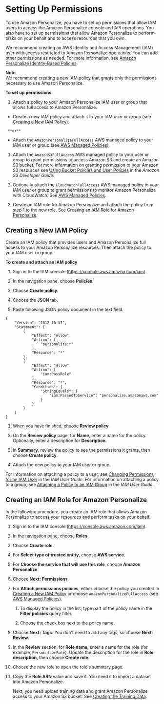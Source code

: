 # Setting Up Permissions<a name="aws-personalize-set-up-permissions"></a>

 To use Amazon Personalize, you have to set up permissions that allow IAM users to access the Amazon Personalize console and API operations\. You also have to set up permissions that allow Amazon Personalize to perform tasks on your behalf and to access resources that you own\. 

We recommend creating an AWS Identity and Access Management \(IAM\) user with access restricted to Amazon Personalize operations\. You can add other permissions as needed\. For more information, see [Amazon Personalize Identity\-Based Policies](security_iam_service-with-iam.md#security_iam_service-with-iam-id-based-policies)\. 

**Note**  
 We recommend [creating a new IAM policy](#set-up-required-permissions) that grants only the permissions necessary to use Amazon Personalize\. 

**To set up permissions**

1.  Attach a policy to your Amazon Personalize IAM user or group that allows full access to Amazon Personalize\. 
   +  Create a new IAM policy and attach it to your IAM user or group \(see [Creating a New IAM Policy](#set-up-required-permissions)\)\. 

     **or**
   + Attach the `AmazonPersonalizeFullAccess` AWS managed policy to your IAM user or group \(see [AWS Managed Policies](security_iam_id-based-policy-examples.md#using-managed-policies)\)\.

1.  Attach the `AmazonS3FullAccess` AWS managed policy to your user or group to grant permissions to access Amazon S3 and create an Amazon S3 bucket\. For more information on granting permission to your Amazon S3 resources see [Using Bucket Policies and User Policies](https://docs.aws.amazon.com/AmazonS3/latest/dev/using-iam-policies.html) in the *Amazon S3 Developer Guide*\.

1.  Optionally attach the `CloudWatchFullAccess` AWS managed policy to your IAM user or group to grant permissions to monitor Amazon Personalize with CloudWatch\. See [AWS Managed Policies](security_iam_id-based-policy-examples.md#using-managed-policies)\. 

1.  Create an IAM role for Amazon Personalize and attach the policy from step 1 to the new role\. See [Creating an IAM Role for Amazon Personalize](#set-up-create-role-with-permissions)\. 

## Creating a New IAM Policy<a name="set-up-required-permissions"></a>

Create an IAM policy that provides users and Amazon Personalize full access to your Amazon Personalize resources\. Then attach the policy to your IAM user or group\. 

**To create and attach an IAM policy**

1. Sign in to the IAM console \([https://console\.aws\.amazon\.com/iam](https://console.aws.amazon.com/iam)\)\. 

1. In the navigation pane, choose **Policies**\. 

1. Choose **Create policy**\. 

1. Choose the **JSON** tab\. 

1.  Paste following JSON policy document in the text field\.

   ```
   {
       "Version": "2012-10-17",
       "Statement": [
           {
               "Effect": "Allow",
               "Action": [
                   "personalize:*"
               ],
               "Resource": "*"
           },
           {
               "Effect": "Allow",
               "Action": [
                   "iam:PassRole"
               ],
               "Resource": "*",
               "Condition": {
                   "StringEquals": {
                       "iam:PassedToService": "personalize.amazonaws.com"
                   }
               }
           }
       ]
   }
   ```

1. When you have finished, choose **Review policy**\. 

1. On the **Review policy** page, for **Name**, enter a name for the policy\. Optionally, enter a description for **Description**\. 

1. In **Summary**, review the policy to see the permissions it grants, then choose **Create policy**\.

1.  Attach the new policy to your IAM user or group\. 

   For information on attaching a policy to a user, see [Changing Permissions for an IAM User](https://docs.aws.amazon.com/IAM/latest/UserGuide/id_users_change-permissions.html) in the *IAM User Guide*\. For information on attaching a policy to a group, see [Attaching a Policy to an IAM Group](https://docs.aws.amazon.com/IAM/latest/UserGuide/id_groups_manage_attach-policy.html) in the *IAM User Guide*\. 

## Creating an IAM Role for Amazon Personalize<a name="set-up-create-role-with-permissions"></a>

In the following procedure, you create an IAM role that allows Amazon Personalize to access your resources and perform tasks on your behalf\.

1. Sign in to the IAM console \([https://console\.aws\.amazon\.com/iam](https://console.aws.amazon.com/iam)\)\.

1. In the navigation pane, choose **Roles**\.

1. Choose **Create role**\.

1. For **Select type of trusted entity**, choose **AWS service**\.

1. For **Choose the service that will use this role**, choose **Amazon Personalize**\. 

1. Choose **Next: Permissions**\.

1. For **Attach permissions policies**, either choose the policy you created in [Creating a New IAM Policy](#set-up-required-permissions) or choose `AmazonPersonalizeFullAccess` \(see [AWS Managed Policies](security_iam_id-based-policy-examples.md#using-managed-policies)\)\.

   1. To display the policy in the list, type part of the policy name in the **Filter policies** query filter\.

   1. Choose the check box next to the policy name\.

1. Choose **Next: Tags**\. You don't need to add any tags, so choose **Next: Review**\.

1. In the **Review** section, for **Role name**, enter a name for the role \(for example, `PersonalizeRole`\)\. Update the description for the role in **Role description**, then choose **Create role**\.

1. Choose the new role to open the role's summary page\.

1. Copy the **Role ARN** value and save it\. You need it to import a dataset into Amazon Personalize\.

   Next, you need upload training data and grant Amazon Personalize access to your Amazon S3 bucket\. See [Creating the Training Data](gs-prerequisites.md#gs-upload-to-bucket)\.